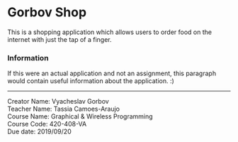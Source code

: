# Gorbov Shop

This is a shopping application which allows users to order food on the internet with just the tap of a finger.

### Information

If this were an actual application and not an assignment, this paragraph would contain useful information about the application. :)


---

Creator Name: Vyacheslav Gorbov<br />
Teacher Name: Tassia Camoes-Araujo<br />
Course Name: Graphical & Wireless Programming<br />
Course Code: 420-408-VA<br />
Due date: 2019/09/20 
